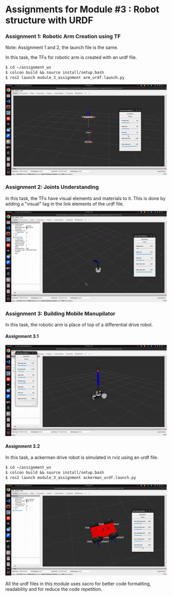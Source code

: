 # Assignments for Module #3 : Robot structure with URDF

### Assignment 1: Robotic Arm Creation using TF

Note: Assignment 1 and 2, the launch file is the same.

In this task, the TFs for robotic arm is created with an urdf file.

```
$ cd ~/assignment_ws
$ colcon build && source install/setup.bash
$ ros2 launch module_3_assignment arm_urdf.launch.py
```
![](gifs/task_1.gif)


### Assignment 2: Joints Understanding

In this task, the TFs have visual elements and materials to it. This is done by adding a "visual" tag in the link elements of the urdf file.

![](gifs/task_2.gif)


### Assignment 3: Building Mobile Manupilator

In this task, the robotic arm is place of top of a differential drive robot.

#### Assignment 3.1
![](gifs/task_3.gif)


#### Assignment 3.2

In this task, a ackerman drive robot is simulated in rviz using an urdf file. 

```
$ cd ~/assignment_ws
$ colcon build && source install/setup.bash
$ ros2 launch module_3_assignment ackerman_urdf.launch.py
```
![](gifs/task_4.gif)


All the urdf files in this module uses xacro for better code formatting, readability and for reduce the code repetition. 